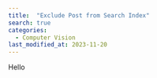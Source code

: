 ```yaml
---
title:  "Exclude Post from Search Index"
search: true
categories: 
  - Computer Vision
last_modified_at: 2023-11-20
---
```


Hello